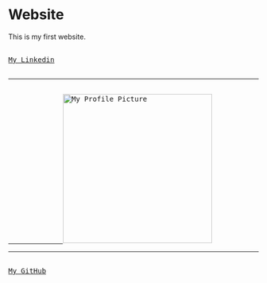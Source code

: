 # Website
This is my first website.
<pre> 
<a href="https://www.linkedin.com/in/abdalrahman-gaber-813029339">My Linkedin</a>

<hr> 
<a href=https://github.com/AbdalrahmanGaber">             <img src="https://abdalrahmangaber.github.io/Website/abdo.jpg" alt="My Profile Picture" width="300"></a>
<hr> 
<a href="https://github.com/AbdalrahmanGaber">My GitHub</a>